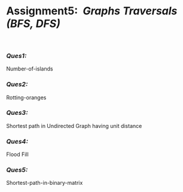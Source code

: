<h1>Assignment5: &nbsp;<i>Graphs Traversals (BFS, DFS)</i></h1>
<br>
<p><h3><b><i>Ques1: </i></b></h3>Number-of-islands</p>
<p><h3><b><i>Ques2: </i></b></h3>Rotting-oranges</p>
<p><h3><b><i>Ques3: </i></b></h3>Shortest path in Undirected Graph having unit distance</p>
<p><h3><b><i>Ques4: </i></b></h3>Flood Fill</p>
<p><h3><b><i>Ques5: </i></b></h3>Shortest-path-in-binary-matrix</p>
